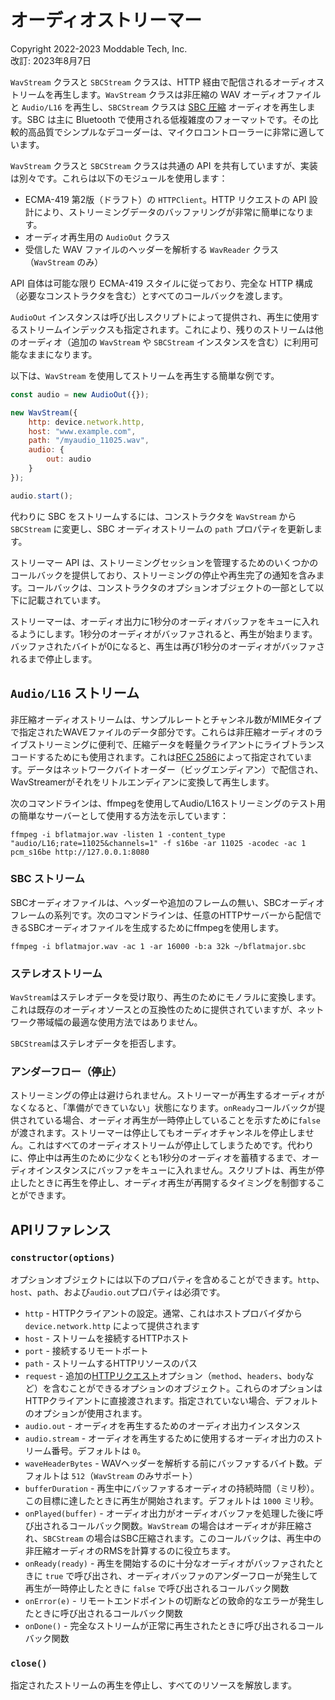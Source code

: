 # オーディオストリーマー
Copyright 2022-2023 Moddable Tech, Inc.<BR>
改訂: 2023年8月7日

`WavStream` クラスと `SBCStream` クラスは、HTTP 経由で配信されるオーディオストリームを再生します。`WavStream` クラスは非圧縮の WAV オーディオファイルと `Audio/L16` を再生し、`SBCStream` クラスは [SBC 圧縮](https://en.wikipedia.org/wiki/SBC_%28codec%29) オーディオを再生します。SBC は主に Bluetooth で使用される低複雑度のフォーマットです。その比較的高品質でシンプルなデコーダーは、マイクロコントローラーに非常に適しています。

`WavStream` クラスと `SBCStream` クラスは共通の API を共有していますが、実装は別々です。これらは以下のモジュールを使用します：

- ECMA-419 第2版（ドラフト）の `HTTPClient`。HTTP リクエストの API 設計により、ストリーミングデータのバッファリングが非常に簡単になります。
- オーディオ再生用の `AudioOut` クラス
- 受信した WAV ファイルのヘッダーを解析する `WavReader` クラス（`WavStream` のみ）

API 自体は可能な限り ECMA-419 スタイルに従っており、完全な HTTP 構成（必要なコンストラクタを含む）とすべてのコールバックを渡します。

`AudioOut` インスタンスは呼び出しスクリプトによって提供され、再生に使用するストリームインデックスも指定されます。これにより、残りのストリームは他のオーディオ（追加の `WavStream` や `SBCStream` インスタンスを含む）に利用可能なままになります。

以下は、`WavStream` を使用してストリームを再生する簡単な例です。

```js
const audio = new AudioOut({});

new WavStream({
	http: device.network.http,
	host: "www.example.com",
	path: "/myaudio_11025.wav",
	audio: {
		out: audio
	}
});

audio.start();
```

代わりに SBC をストリームするには、コンストラクタを `WavStream` から `SBCStream` に変更し、SBC オーディオストリームの `path` プロパティを更新します。

ストリーマー API は、ストリーミングセッションを管理するためのいくつかのコールバックを提供しており、ストリーミングの停止や再生完了の通知を含みます。コールバックは、コンストラクタのオプションオブジェクトの一部として以下に記載されています。

ストリーマーは、オーディオ出力に1秒分のオーディオバッファをキューに入れるようにします。1秒分のオーディオがバッファされると、再生が始まります。バッファされたバイトが0になると、再生は再び1秒分のオーディオがバッファされるまで停止します。

## `Audio/L16` ストリーム
非圧縮オーディオストリームは、サンプルレートとチャンネル数がMIMEタイプで指定されたWAVEファイルのデータ部分です。これらは非圧縮オーディオのライブストリーミングに便利で、圧縮データを軽量クライアントにライブトランスコードするためにも使用されます。これは[RFC 2586](https://datatracker.ietf.org/doc/html/rfc2586)によって指定されています。データはネットワークバイトオーダー（ビッグエンディアン）で配信され、WavStreamerがそれをリトルエンディアンに変換して再生します。

次のコマンドラインは、ffmpegを使用してAudio/L16ストリーミングのテスト用の簡単なサーバーとして使用する方法を示しています：

```
ffmpeg -i bflatmajor.wav -listen 1 -content_type "audio/L16;rate=11025&channels=1" -f s16be -ar 11025 -acodec -ac 1 pcm_s16be http://127.0.0.1:8080
```

### SBC ストリーム
SBCオーディオファイルは、ヘッダーや追加のフレームの無い、SBCオーディオフレームの系列です。次のコマンドラインは、任意のHTTPサーバーから配信できるSBCオーディオファイルを生成するためにffmpegを使用します。

```
ffmpeg -i bflatmajor.wav -ac 1 -ar 16000 -b:a 32k ~/bflatmajor.sbc
```

### ステレオストリーム
`WavStream`はステレオデータを受け取り、再生のためにモノラルに変換します。これは既存のオーディオソースとの互換性のために提供されていますが、ネットワーク帯域幅の最適な使用方法ではありません。

`SBCStream`はステレオデータを拒否します。

### アンダーフロー（停止）
ストリーミングの停止は避けられません。ストリーマーが再生するオーディオがなくなると、「準備ができていない」状態になります。`onReady`コールバックが提供されている場合、オーディオ再生が一時停止していることを示すために`false`が渡されます。ストリーマーは停止してもオーディオチャンネルを停止しません。これはすべてのオーディオストリームが停止してしまうためです。代わりに、停止中は再生のために少なくとも1秒分のオーディオを蓄積するまで、オーディオインスタンスにバッファをキューに入れません。スクリプトは、再生が停止したときに再生を停止し、オーディオ再生が再開するタイミングを制御することができます。

## APIリファレンス

### `constructor(options)`

オプションオブジェクトには以下のプロパティを含めることができます。`http`、`host`、`path`、および`audio.out`プロパティは必須です。

- `http` - HTTPクライアントの設定。通常、これはホストプロバイダから `device.network.http` によって提供されます
- `host` - ストリームを接続するHTTPホスト
- `port` - 接続するリモートポート
- `path` - ストリームするHTTPリソースのパス
- `request` - 追加の[HTTPリクエスト](../../../../documentation/network/network.md#http-request)オプション（`method`、`headers`、`body`など）を含むことができるオプションのオブジェクト。これらのオプションはHTTPクライアントに直接渡されます。指定されていない場合、デフォルトのオプションが使用されます。
- `audio.out` - オーディオを再生するためのオーディオ出力インスタンス
- `audio.stream` - オーディオを再生するために使用するオーディオ出力のストリーム番号。デフォルトは `0`。
- `waveHeaderBytes` - WAVヘッダーを解析する前にバッファするバイト数。デフォルトは `512`（`WavStream` のみサポート）
- `bufferDuration` - 再生中にバッファするオーディオの持続時間（ミリ秒）。この目標に達したときに再生が開始されます。デフォルトは `1000` ミリ秒。
- `onPlayed(buffer)` - オーディオ出力がオーディオバッファを処理した後に呼び出されるコールバック関数。`WavStream` の場合はオーディオが非圧縮され、`SBCStream` の場合はSBC圧縮されます。このコールバックは、再生中の非圧縮オーディオのRMSを計算するのに役立ちます。
- `onReady(ready)` - 再生を開始するのに十分なオーディオがバッファされたときに `true` で呼び出され、オーディオバッファのアンダーフローが発生して再生が一時停止したときに `false` で呼び出されるコールバック関数
- `onError(e)` - リモートエンドポイントの切断などの致命的なエラーが発生したときに呼び出されるコールバック関数
- `onDone()` - 完全なストリームが正常に再生されたときに呼び出されるコールバック関数

### `close()`

指定されたストリームの再生を停止し、すべてのリソースを解放します。
